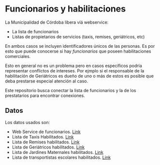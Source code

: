 # Funcionarios y habilitaciones

La Municipalidad de Córdoba libera víá webservice:
 - La lista de funcionarios
 - Listas de propietarios de servicios (taxis, remises, geriátricos, etc)

En ambos casos se incluyen identificadores únicos de las personas. Es por esto que puede conocerse si hay _funcionarios_ que poseen habilitaciones comerciales.  

Esto en general no es un problema pero en casos específicos podría representar conflictos de intereses. Por ejmplo si el responsable de la habilitación de Geriátricos es dueño de uno o más de estos es posible que deba prestarse especial atención al caso.  

Este repositorio busca conectar la lista de funcionarios y la de los prestatarios para encontrar conexiones.  

## Datos

Los datos usados son:
 - Web Service de funcionarios. [Link](https://gobiernoabierto.cordoba.gob.ar/api/funciones/)
 - Lista de Taxis Habilitados. [Link](https://gobiernoabierto.cordoba.gob.ar/api/v2/transporte-publico/taxis/)
 - Lista de Remises habilitados. [Link](https://gobiernoabierto.cordoba.gob.ar/api/v2/transporte-publico/remis/)
 - Lista de Geriátricos habilitados. [Link](https://gobiernoabierto.cordoba.gob.ar/api/v2/entes-privados/geriatricos/)
 - Lista de Jardines Maternales habilitados. [Link](https://gobiernoabierto.cordoba.gob.ar/api/v2/entes-privados/jardines/)
 - Lista de transportistas escolares habilitados. [Link](https://gobiernoabierto.cordoba.gob.ar/api/v2/transporte-publico/escolar/)

